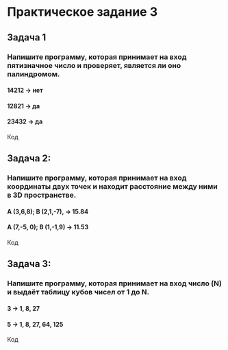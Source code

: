 # Практическое задание 3
## Задача 1
### Напишите программу, которая принимает на вход пятизначное число и проверяет, является ли оно палиндромом.
#### 14212 -> нет
#### 12821 -> да
#### 23432 -> да
Код

## Задача 2:
### Напишите программу, которая принимает на вход координаты двух точек и находит расстояние между ними в 3D пространстве.
#### A (3,6,8); B (2,1,-7), -> 15.84
#### A (7,-5, 0); B (1,-1,9) -> 11.53
Код

## Задача 3:
### Напишите программу, которая принимает на вход число (N) и выдаёт таблицу кубов чисел от 1 до N.
#### 3 -> 1, 8, 27
#### 5 -> 1, 8, 27, 64, 125
Код